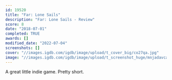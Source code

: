 ```yaml
---
id: 19520
title: "Far: Lone Sails"
description: "Far: Lone Sails - Review"
score: 8
date: "2018-07-01"
completed: TRUE
awards: []
modified_date: "2022-07-04"
screenshots: []
cover: "//images.igdb.com/igdb/image/upload/t_cover_big/co27qa.jpg"
image: "//images.igdb.com/igdb/image/upload/t_screenshot_huge/mnjadavcaxqnhxksckpd.jpg"
---
```

A great little indie game. Pretty short.